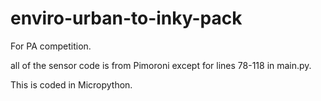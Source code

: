 # enviro-urban-to-inky-pack
For PA competition.

all of the sensor code is from Pimoroni except for lines 78-118 in main.py.

This is coded in Micropython.
